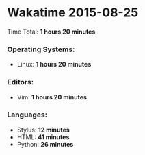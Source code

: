 # Wakatime 2015-08-25

Time Total: **1 hours 20 minutes**

### Operating Systems:
- Linux: **1 hours 20 minutes** 

### Editors:
- Vim: **1 hours 20 minutes** 

### Languages:
- Stylus: **12 minutes** 
- HTML: **41 minutes** 
- Python: **26 minutes** 

